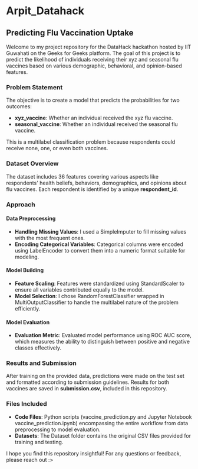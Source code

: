 # Arpit_Datahack
## Predicting Flu Vaccination Uptake

Welcome to my project repository for the DataHack hackathon hosted by IIT Guwahati on the Geeks for Geeks platform. The goal of this project is to predict the likelihood of individuals receiving their xyz and seasonal flu vaccines based on various demographic, behavioral, and opinion-based features.

### Problem Statement

The objective is to create a model that predicts the probabilities for two outcomes:

* **xyz_vaccine**: Whether an individual received the xyz flu vaccine.
* **seasonal_vaccine**: Whether an individual received the seasonal flu vaccine.

This is a multilabel classification problem because respondents could receive none, one, or even both vaccines.

### Dataset Overview

The dataset includes 36 features covering various aspects like respondents' health beliefs, behaviors, demographics, and opinions about flu vaccines. Each respondent is identified by a unique **respondent_id**.

### Approach

#### Data Preprocessing

* **Handling Missing Values**: I used a SimpleImputer to fill missing values with the most frequent ones.
* **Encoding Categorical Variables**: Categorical columns were encoded using LabelEncoder to convert them into a numeric format suitable for modeling.

#### Model Building

* **Feature Scaling**: Features were standardized using StandardScaler to ensure all variables contributed equally to the model.
* **Model Selection**: I chose RandomForestClassifier wrapped in MultiOutputClassifier to handle the multilabel nature of the problem efficiently.

#### Model Evaluation

* **Evaluation Metric**: Evaluated model performance using ROC AUC score, which measures the ability to distinguish between positive and negative classes effectively.

### Results and Submission

After training on the provided data, predictions were made on the test set and formatted according to submission guidelines. Results for both vaccines are saved in **submission.csv**, included in this repository.

### Files Included

* **Code Files**: Python scripts (vaccine_prediction.py and Jupyter Notebook vaccine_prediction.ipynb) encompassing the entire workflow from data preprocessing to model evaluation.
* **Datasets**: The Dataset folder contains the original CSV files provided for training and testing.

I hope you find this repository insightful! For any questions or feedback, please reach out :>
